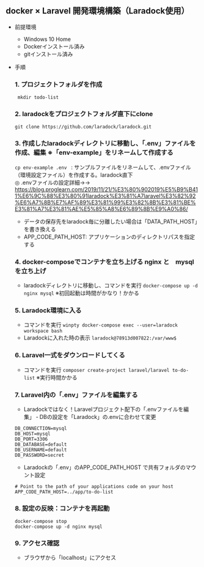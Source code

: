 ## docker × Laravel 開発環境構築（Laradock使用）

- 前提環境
  - Windows 10 Home
  - Dockerインストール済み
  - gitインストール済み
  
- 手順
  ### 1. **プロジェクトフォルダを作成** 
  ``` mkdir todo-list```  
  
  ### 2. **laradockをプロジェクトフォルダ直下にclone** 
  ```git clone https://github.com/laradock/laradock.git```
  
  ### 3. **作成したlaradockディレクトリに移動し、「.env」ファイルを作成、編集** ※「env-example」をリネームして作成する
  ```cp env-example .env ``` : サンプルファイルをリネームして、.envファイル（環境設定ファイル）を作成する。laradock直下  
  ◎ .envファイルの設定詳細→→ https://blog.proglearn.com/2019/11/21/%E3%80%902019%E5%B9%B411%E6%9C%88%E3%80%91laradock%E3%81%A7laravel%E3%82%92%E6%A7%8B%E7%AF%89%E3%81%99%E3%82%8B%E3%81%BE%E3%81%A7%E3%81%AE%E5%85%A8%E6%89%8B%E9%A0%86/
    - データの保存先をlaradock毎に分離したい場合は「DATA_PATH_HOST」を書き換える
    - APP_CODE_PATH_HOST: アプリケーションのディレクトリパスを指定する  
    
  ### 4. **docker-composeでコンテナを立ち上げる** nginx と　mysqlを立ち上げ
    - laradockディレクトリに移動し、コマンドを実行 ```docker-compose up -d nginx mysql``` ※初回起動は時間がかなり！かかる
    
  ### 5. **Laradock環境に入る**
    - コマンドを実行 ```winpty docker-compose exec --user=laradock workspace bash```
    - Laradockに入れた時の表示 ```laradock@78913d007822:/var/www$```
    
  ### 6. **Laravel一式をダウンロードしてくる**
    - コマンドを実行 ```composer create-project laravel/laravel to-do-list``` ※実行時間かかる

  ### 7. **Laravel内の「.env」ファイルを編集する**
    - Laradockではなく！Laravelプロジェクト配下の「.envファイルを編集」
    ‐ DBの設定を「Laradock」の.envに合わせて変更
    ```
    DB_CONNECTION=mysql
    DB_HOST=mysql
    DB_PORT=3306
    DB_DATABASE=default
    DB_USERNAME=default
    DB_PASSWORD=secret
    ```  
    - Laradockの「.env」のAPP_CODE_PATH_HOST で共有フォルダのマウント設定
    ```
    # Point to the path of your applications code on your host
    APP_CODE_PATH_HOST=../app/to-do-list
    ```
    
  ### 8. **設定の反映：コンテナを再起動**
    ```
    docker-compose stop
    docker-compose up -d nginx mysql
    ```
    
  ### 9. **アクセス確認**
    - ブラウザから「localhost」にアクセス

